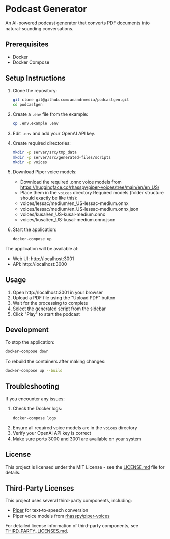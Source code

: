 # Podcast Generator

An AI-powered podcast generator that converts PDF documents into natural-sounding conversations.

## Prerequisites

- Docker
- Docker Compose

## Setup Instructions

1. Clone the repository:
   ```bash
   git clone git@github.com:anandrmedia/podcastgen.git
   cd podcastgen
   ```

2. Create a `.env` file from the example:
   ```bash
   cp .env.example .env
   ```

3. Edit `.env` and add your OpenAI API key.

4. Create required directories:
   ```bash
   mkdir -p server/src/tmp_data
   mkdir -p server/src/generated-files/scripts
   mkdir -p voices
   ```

5. Download Piper voice models:
   - Download the required .onnx voice models from https://huggingface.co/rhasspy/piper-voices/tree/main/en/en_US/
   - Place them in the `voices` directory
   Required models (folder structure should exactly be like this):
   - voices/lessac/medium/en_US-lessac-medium.onnx
   - voices/lessac/medium/en_US-lessac-medium.onnx.json
   - voices/kusal/en_US-kusal-medium.onnx
   - voices/kusal/en_US-kusal-medium.onnx.json

6. Start the application:
   ```bash
   docker-compose up
   ```

The application will be available at:
- Web UI: http://localhost:3001
- API: http://localhost:3000

## Usage

1. Open http://localhost:3001 in your browser
2. Upload a PDF file using the "Upload PDF" button
3. Wait for the processing to complete
4. Select the generated script from the sidebar
5. Click "Play" to start the podcast

## Development

To stop the application:
```bash
docker-compose down
```

To rebuild the containers after making changes:
```bash
docker-compose up --build
```

## Troubleshooting

If you encounter any issues:
1. Check the Docker logs:
   ```bash
   docker-compose logs
   ```
2. Ensure all required voice models are in the `voices` directory
3. Verify your OpenAI API key is correct
4. Make sure ports 3000 and 3001 are available on your system

## License

This project is licensed under the MIT License - see the [LICENSE.md](LICENSE.md) file for details.

## Third-Party Licenses

This project uses several third-party components, including:
- [Piper](https://github.com/rhasspy/piper) for text-to-speech conversion
- Piper voice models from [rhasspy/piper-voices](https://huggingface.co/rhasspy/piper-voices/)

For detailed license information of third-party components, see [THIRD_PARTY_LICENSES.md](THIRD_PARTY_LICENSES.md).
